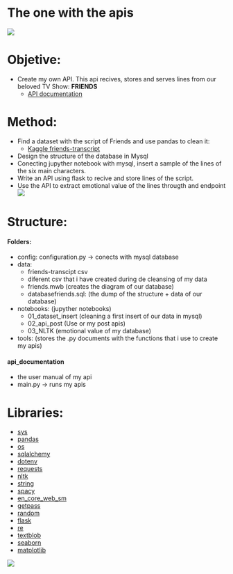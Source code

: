 # The one with the apis

![](https://i.pinimg.com/originals/67/5f/5e/675f5ea011e851aa8e4f45f554b92966.gif)

# Objetive:

- Create my own API. This api recives, stores and serves lines from our beloved TV Show: **FRIENDS**
    - [API documentation](https://github.com/data2021oct/W6-api-sentiment-project/blob/main/api_documentation.md)
    

# Method:
- Find a dataset with the script of Friends and use pandas to clean it: 
    - [Kaggle friends-transcript](https://www.kaggle.com/ryanstonebraker/friends-transcript)
- Design the structure of the database in Mysql
- Conecting jupyther notebook with mysql, insert a sample of the lines of the six main characters.
- Write an API using flask to recive and store lines of the script.
- Use the API to extract emotional value of the lines througth and endpoint
![](https://y.yarn.co/e875bec8-ea3f-4409-9f98-2290dea6189b_text.gif)


# Structure:
#### Folders:
- config: configuration.py -> conects with mysql database
- data:
    - friends-transcipt csv
    - diferent csv that i have created during de cleansing of my data
    - friends.mwb (creates the diagram of our database)
    - databasefriends.sql: (the dump of the structure + data of our database)
- notebooks: (jupyther notebooks)
    - 01_dataset_insert (cleaning a first insert of our data in mysql)
    - 02_api_post (Use or my post apis)
    - 03_NLTK (emotional value of my database)
- tools: (stores the .py documents with the functions that i use to create my apis)


#### api_documentation
- the user manual of my api
- main.py -> runs my apis
    
# Libraries:

* [sys](https://docs.python.org/3/library/sys.html)
* [pandas](https://pandas.pydata.org/)
* [os](https://docs.python.org/3/library/os.html)
* [sqlalchemy](https://docs.sqlalchemy.org/en/14/)
* [dotenv](https://pypi.org/project/python-dotenv/)
* [requests](https://pypi.org/project/requests/2.7.0/)
* [nltk](https://www.nltk.org/)
* [string](https://docs.python.org/3/library/string.html)
* [spacy](https://spacy.io/api/doc)
* [en_core_web_sm](https://spacy.io/models/en)
* [getpass](https://docs.python.org/es/3/library/getpass.html)
* [random](https://docs.python.org/es/3/library/random.html)
* [flask](https://flask.palletsprojects.com/en/2.0.x/)
* [re](https://docs.python.org/3/library/re.html)
* [textblob](https://textblob.readthedocs.io/en/dev/)
* [seaborn](https://seaborn.pydata.org/)
* [matplotlib](https://matplotlib.org/)

![](https://media1.popsugar-assets.com/files/thumbor/CSTJRBzkQILxTqJfq761vtkDnnQ/fit-in/1024x1024/filters:format_auto-!!-:strip_icc-!!-/2014/07/28/928/n/1922283/6f2bf2d182bef221_orig-21241971/i/When-She-Harnesses-Her-Star-Power.gif)

